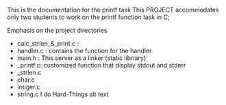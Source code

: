 This is the documentation for the printf task
This PROJECT accommodates only two students to work on the printf function task in C;

Emphasis on the project directories
- calc_strlen_&_print.c : 
- handler.c : contains the function for the handler
- main.h : This server as a linker (static libriary)
- _printf.c: customized function that display stdout and stderr   
- _strlen.c    
- char.c                   
- intiger.c   
- string.c
                       I do Hard-Things
alt text
